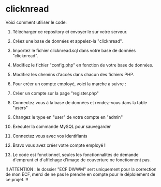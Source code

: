 # clicknread

Voici comment utiliser le code:

1. Télécharger ce repository et envoyer le sur votre serveur.

2. Créez une base de données et appelez-la "clicknread".

3. Importez le fichier clicknread.sql dans votre base de données "clicknread".

4. Modifiez le fichier "config.php" en fonction de votre base de données.

5. Modifiez les chemins d'accès dans chacun des fichiers PHP.

6. Pour créer un compte employé, voici la marche à suivre :

  1. Créer un compte sur la page "register.php"
  2. Connectez vous à la base de données et rendez-vous dans la table "users"
  3. Changez le type en "user" de votre compte en "admin"
  4. Executer la commande MySQL pour sauvegarder
  5. Connectez vous avec vos identifiants
  6. Bravo vous avez créer votre compte employé !


7. Le code est fonctionnel, seules les fonctionnalités de demande d'emprunt et d'affichage d'image de couverture ne fonctionnent pas.


!! ATTENTION : le dossier "ECF DWWM" sert uniquement pour la correction de mon ECF, merci de ne pas le prendre en compte pour le déploiement de ce projet. !!
